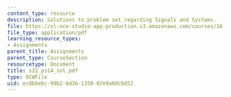 ```yaml
---
content_type: resource
description: Solutions to problem set regarding Signals and Systems.
file: https://ol-ocw-studio-app-production.s3.amazonaws.com/courses/16-01-unified-engineering-i-ii-iii-iv-fall-2005-spring-2006/ec8bbe6c99b28d36135007e9a60cbd52_s22_ps14_sol.pdf
file_type: application/pdf
learning_resource_types:
- Assignments
parent_title: Assignments
parent_type: CourseSection
resourcetype: Document
title: s22_ps14_sol.pdf
type: OCWFile
uid: ec8bbe6c-99b2-8d36-1350-07e9a60cbd52
---
```

